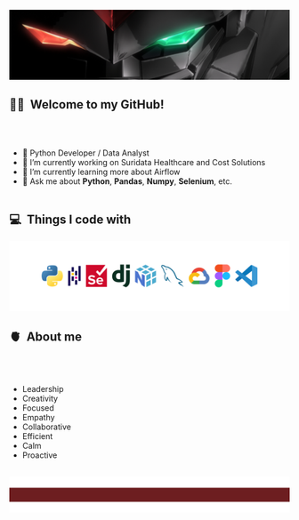 <p align="center">
	<img src="img/top-01.png">
</p>

## 🖐🏻 &nbsp;Welcome to my GitHub!
<br></br>
- 🐍 Python Developer / Data Analyst
- 🔭 I’m currently working on Suridata Healthcare and Cost Solutions
- 🌱 I’m currently learning more about Airflow
- 💬 Ask me about **Python**, **Pandas**, **Numpy**, **Selenium**, etc.
<br><br>

## 💻 &nbsp;Things I code with
<p align="center">
	<img src="img/technologies.png">
</p>

## 🫀 &nbsp;About me
<br></br>
-  Leadership
-  Creativity
-  Focused
-  Empathy
-  Collaborative
-  Efficient
-  Calm
-  Proactive
<br></br>
<p align="center">
	<img src="img/bot-01.png">
</p>

